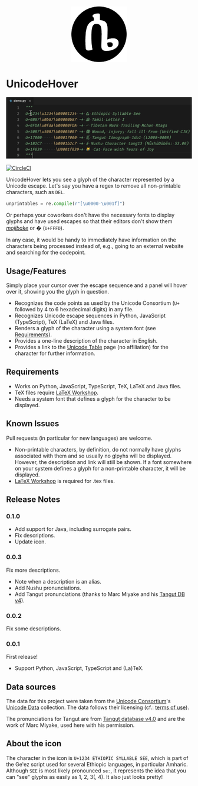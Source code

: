 <p align="center">
    <img src="./img/icon.png" width=150 height=150 alt-text="UnicodeHover icon"/>
</p>

# UnicodeHover

![Demo of UnicodeHover](./img/demo.gif)

[![CircleCI](https://circleci.com/gh/jamesohortle/UnicodeHover/tree/master.svg?style=svg&circle-token=3e37509dd484de97a96efe5931aa37f689a09c15)](https://circleci.com/gh/jamesohortle/UnicodeHover/tree/master)

UnicodeHover lets you see a glyph of the character represented by a Unicode escape. Let's say you have a regex to remove all non-printable characters, such as `DEL`.

```python
unprintables = re.compile(r"[\u0000-\u001f]")
```

Or perhaps your coworkers don't have the necessary fonts to display glyphs and have used escapes so that their editors don't show them [_mojibake_](https://en.wikipedia.org/wiki/Mojibake) or � (`U+FFFD`).

In any case, it would be handy to immediately have information on the characters being processed instead of, e.g., going to an external website and searching for the codepoint.

## Usage/Features

Simply place your cursor over the escape sequence and a panel will hover over it, showing you the glyph in question.

- Recognizes the code points as used by the Unicode Consortium (`U+` followed by 4 to 6 hexadecimal digits) in any file.
- Recognizes Unicode escape sequences in Python, JavaScript (TypeScript), TeX (LaTeX) and Java files.
- Renders a glyph of the character using a system font (see [Requirements](#requirements)).
- Provides a one-line description of the character in English.
- Provides a link to the [Unicode Table](https://unicode-table.com) page (no affiliation) for the character for further information.

## Requirements

- Works on Python, JavaScript, TypeScript, TeX, LaTeX and Java files.
- TeX files require [LaTeX Workshop](https://github.com/James-Yu/LaTeX-Workshop).
- Needs a system font that defines a glyph for the character to be displayed.

## Known Issues

Pull requests (in particular for new languages) are welcome.

- Non-printable characters, by definition, do not normally have glyphs associated with them and so usually no glpyhs will be displayed. However, the description and link will still be shown. If a font somewhere on your system defines a glyph for a non-printable character, it will be displayed.
- [LaTeX Workshop](https://github.com/James-Yu/LaTeX-Workshop) is required for .tex files.

## Release Notes

### 0.1.0

- Add support for Java, including surrogate pairs.
- Fix descriptions.
- Update icon.

### 0.0.3

Fix more descriptions.

- Note when a description is an alias.
- Add Nushu pronunciations.
- Add Tangut pronunciations (thanks to Marc Miyake and his [Tangut DB v4](http://www.amritas.com/Tangut/tangutdb-4-0.xls)).

### 0.0.2

Fix some descriptions.

### 0.0.1

First release!

- Support Python, JavaScript, TypeScript and (La)TeX.

## Data sources

The data for this project were taken from the [Unicode Consortium](https://home.unicode.org/)'s [Unicode Data](https://www.unicode.org/Public/UCD/latest/) collection. The data follows their licensing (cf.: [terms of use](http://www.unicode.org/terms_of_use.html)).

The pronunciations for Tangut are from [Tangut database v4.0](http://www.amritas.com/Tangut/tangutdb-4-0.xls) and are the work of Marc Miyake, used here with his permission.

## About the icon

The character in the icon is `U+1234 ETHIOPIC SYLLABLE SEE`, which is part of the Geʽez script used for several Ethiopic languages, in particular Amharic. Although `SEE` is most likely pronounced `seː`, it represents the idea that you can "see" glyphs as easily as 1, 2, 3(, 4). It also just looks pretty!
